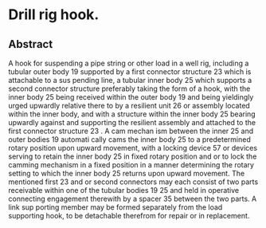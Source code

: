 # Drill rig hook.

## Abstract
A hook for suspending a pipe string or other load in a well rig, including a tubular outer body 19 supported by a first connector structure 23 which is attachable to a sus pending line, a tubular inner body 25 which supports a second connector structure preferably taking the form of a hook, with the inner body 25 being received within the outer body 19 and being yieldingly urged upwardly relative there to by a resilient unit 26 or assembly located within the inner body, and with a structure within the inner body 25 bearing upwardly against and supporting the resilient assembly and attached to the first connector structure 23 . A cam mechan ism between the inner 25 and outer bodies 19 automati cally cams the inner body 25 to a predetermined rotary position upon upward movement, with a locking device 57 or devices serving to retain the inner body 25 in fixed rotary position and or to lock the camming mechanism in a fixed position in a manner determining the rotary setting to which the inner body 25 returns upon upward movement. The mentioned first 23 and or second connectors may each consist of two parts receivable within one of the tubular bodies 19 25 and held in operative connecting engagement therewith by a spacer 35 between the two parts. A link sup porting member may be formed separately from the load supporting hook, to be detachable therefrom for repair or in replacement.